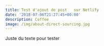 ```yaml
---
title: Test d'ajout de post   sur Netlify
date: '2018-07-06T21:27:45+00:00'
description: Coffee
image: /img/about-direct-sourcing.jpg
---
```

Juste  du texte pour tester
